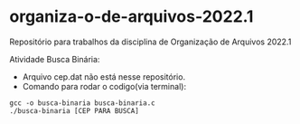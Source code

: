 # organiza-o-de-arquivos-2022.1
Repositório para trabalhos da disciplina de Organização de Arquivos 2022.1

Atividade Busca Binária:
* Arquivo cep.dat não está nesse repositório.
* Comando para rodar o codigo(via terminal):
````
gcc -o busca-binaria busca-binaria.c
./busca-binaria [CEP PARA BUSCA]
````

